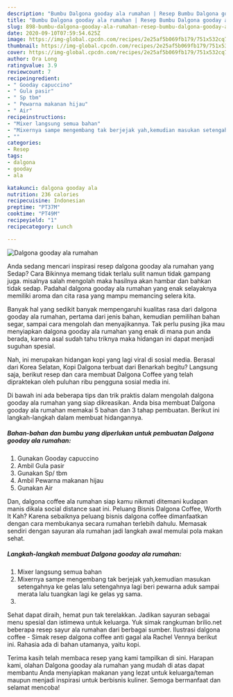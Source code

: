 ```yaml
---
description: "Bumbu Dalgona gooday ala rumahan | Resep Bumbu Dalgona gooday ala rumahan Yang Bisa Manjain Lidah"
title: "Bumbu Dalgona gooday ala rumahan | Resep Bumbu Dalgona gooday ala rumahan Yang Bisa Manjain Lidah"
slug: 898-bumbu-dalgona-gooday-ala-rumahan-resep-bumbu-dalgona-gooday-ala-rumahan-yang-bisa-manjain-lidah
date: 2020-09-10T07:59:54.625Z
image: https://img-global.cpcdn.com/recipes/2e25af5b069fb179/751x532cq70/dalgona-gooday-ala-rumahan-foto-resep-utama.jpg
thumbnail: https://img-global.cpcdn.com/recipes/2e25af5b069fb179/751x532cq70/dalgona-gooday-ala-rumahan-foto-resep-utama.jpg
cover: https://img-global.cpcdn.com/recipes/2e25af5b069fb179/751x532cq70/dalgona-gooday-ala-rumahan-foto-resep-utama.jpg
author: Ora Long
ratingvalue: 3.9
reviewcount: 7
recipeingredient:
- " Gooday capuccino"
- " Gula pasir"
- " Sp tbm"
- " Pewarna makanan hijau"
- " Air"
recipeinstructions:
- "Mixer langsung semua bahan"
- "Mixernya sampe mengembang tak berjejak yah,kemudian masukan setengahnya ke gelas lalu setengahnya lagi beri pewarna aduk sampai merata lalu tuangkan lagi ke gelas yg sama."
- ""
categories:
- Resep
tags:
- dalgona
- gooday
- ala

katakunci: dalgona gooday ala 
nutrition: 236 calories
recipecuisine: Indonesian
preptime: "PT37M"
cooktime: "PT49M"
recipeyield: "1"
recipecategory: Lunch

---
```



![Dalgona gooday ala rumahan](https://img-global.cpcdn.com/recipes/2e25af5b069fb179/751x532cq70/dalgona-gooday-ala-rumahan-foto-resep-utama.jpg)

Anda sedang mencari inspirasi resep dalgona gooday ala rumahan yang Sedap? Cara Bikinnya memang tidak terlalu sulit namun tidak gampang juga. misalnya salah mengolah maka hasilnya akan hambar dan bahkan tidak sedap. Padahal dalgona gooday ala rumahan yang enak selayaknya memiliki aroma dan cita rasa yang mampu memancing selera kita.

Banyak hal yang sedikit banyak mempengaruhi kualitas rasa dari dalgona gooday ala rumahan, pertama dari jenis bahan, kemudian pemilihan bahan segar, sampai cara mengolah dan menyajikannya. Tak perlu pusing jika mau menyiapkan dalgona gooday ala rumahan yang enak di mana pun anda berada, karena asal sudah tahu triknya maka hidangan ini dapat menjadi suguhan spesial.

Nah, ini merupakan hidangan kopi yang lagi viral di sosial media. Berasal dari Korea Selatan, Kopi Dalgona terbuat dari Benarkah begitu? Langsung saja, berikut resep dan cara membuat Dalgona Coffee yang telah dipraktekan oleh puluhan ribu pengguna sosial media ini.


Di bawah ini ada beberapa tips dan trik praktis dalam mengolah dalgona gooday ala rumahan yang siap dikreasikan. Anda bisa membuat Dalgona gooday ala rumahan memakai 5 bahan dan 3 tahap pembuatan. Berikut ini langkah-langkah dalam membuat hidangannya.

<!--inarticleads1-->

##### Bahan-bahan dan bumbu yang diperlukan untuk pembuatan Dalgona gooday ala rumahan:

1. Gunakan  Gooday capuccino
1. Ambil  Gula pasir
1. Gunakan  Sp/ tbm
1. Ambil  Pewarna makanan hijau
1. Gunakan  Air


Dan, dalgona coffee ala rumahan siap kamu nikmati ditemani kudapan manis dikala social distance saat ini. Peluang Bisnis Dalgona Coffee, Worth It Kah? Karena sebaiknya peluang bisnis dalgona coffee dimanfaatkan dengan cara membukanya secara rumahan terlebih dahulu. Memasak sendiri dengan sayuran ala rumahan jadi langkah awal memulai pola makan sehat. 

<!--inarticleads2-->

##### Langkah-langkah membuat Dalgona gooday ala rumahan:

1. Mixer langsung semua bahan
1. Mixernya sampe mengembang tak berjejak yah,kemudian masukan setengahnya ke gelas lalu setengahnya lagi beri pewarna aduk sampai merata lalu tuangkan lagi ke gelas yg sama.
1. 


Sehat dapat diraih, hemat pun tak terelakkan. Jadikan sayuran sebagai menu spesial dan istimewa untuk keluarga. Yuk simak rangkuman brilio.net beberapa resep sayur ala rumahan dari berbagai sumber. Ilustrasi dalgona coffee - Simak resep dalgona coffee anti gagal ala Rachel Vennya berikut ini. Rahasia ada di bahan utamanya, yaitu kopi. 

Terima kasih telah membaca resep yang kami tampilkan di sini. Harapan kami, olahan Dalgona gooday ala rumahan yang mudah di atas dapat membantu Anda menyiapkan makanan yang lezat untuk keluarga/teman maupun menjadi inspirasi untuk berbisnis kuliner. Semoga bermanfaat dan selamat mencoba!
